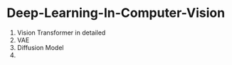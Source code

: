 # Deep-Learning-In-Computer-Vision
 1. Vision Transformer in detailed
 2. VAE
 3. Diffusion Model
 4. 
